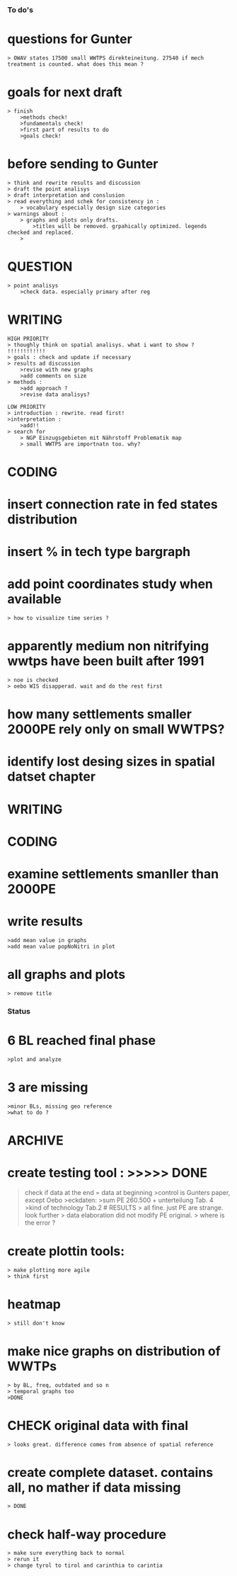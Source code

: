 ### To do's
# questions for Gunter
    > OWAV states 17500 small WWTPS direkteineitung. 27540 if mech treatment is counted. what does this mean ?


# goals for next draft 
    > finish 
        >methods check!
        >fundamentals check!
        >first part of results to do
        >goals check!

# before sending  to Gunter
    > think and rewrite results and discussion
    > draft the point analisys
    > draft interpretation and conslusion
    > read everything and schek for consistency in :
        > vocabulary especially design size categories
    > warnings about :
        > graphs and plots only drafts. 
            >titles will be removed. grpahically optimized. legends checked and replaced.
        > 

# QUESTION
    > point analisys
        >check data. especially primary after reg

# WRITING 
    HIGH PRIORITY
    > thoughly think on spatial analisys. what i want to show ? !!!!!!!!!!!!
    > goals : check and update if necessary
    > results ad discussion
        >revise with new graphs
        >add comments on size
    > methods : 
        >add approach ? 
        >revise data analisys?
    
    LOW PRIORITY
    > introduction : rewrite. read first!
    >interpretation : 
        >add!!
    > search for 
        > NGP Einzugsgebieten mit Nährstoff Problematik map
        > small WWTPS are importnatn too. why?

# CODING

# insert connection rate in fed states distribution

# insert % in tech type bargraph

# add point coordinates study when available
    > how to visualize time series ?

# apparently medium non nitrifying wwtps have been built after 1991
    > noe is checked
    > oebo WIS disapperad. wait and do the rest first

# how many settlements smaller 2000PE rely only on small WWTPS?

# identify lost desing sizes in spatial datset chapter



# WRITING
# CODING

# examine settlements smanller than 2000PE

# write results
    >add mean value in graphs 
    >add mean value popNoNitri in plot

# all graphs and plots
    > remove title


### Status
# 6 BL reached final phase
    >plot and analyze
# 3 are missing
    >minor BLs, missing geo reference
    >what to do ?



# ARCHIVE
# create testing tool : >>>>> DONE
>check if data at the end = data at beginning
    >control is Gunters paper, except Oebo
    >eckdaten:
        >sum PE 260.500 + unterteilung Tab. 4
        >kind of technology Tab.2
    # RESULTS
        > all fine. just PE are strange. look further
        > data elaboration did not modify PE original. 
        > where is the error ? 

# create plottin tools:
    > make plotting more agile
    > think first
# heatmap
    > still don't know
# make nice graphs on distribution of WWTPs 
    > by BL, freq, outdated and so n
    > temporal graphs too
    >DONE

# CHECK original data with final
    > looks great. difference comes from absence of spatial reference

# create complete dataset. contains all, no mather if data missing 
    > DONE
# check half-way procedure 
    > make sure everything back to normal
    > rerun it 
    > change tyrol to tirol and carinthia to carintia